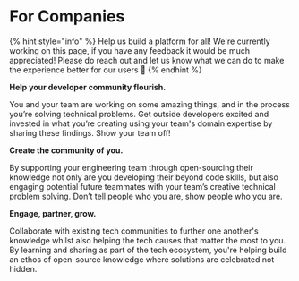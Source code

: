 # For Companies

{% hint style="info" %}
Help us build a platform for all! We're currently working on this page, if you have any feedback it would be much appreciated! Please do reach out and let us know what we can do to make the experience better for our users 🎉
{% endhint %}

**Help your developer community flourish.**

You and your team are working on some amazing things, and in the process you’re solving technical problems. Get outside developers excited and invested in what you’re creating using your team's domain expertise by sharing these findings. Show your team off!

**Create the community of you.**

By supporting your engineering team through open-sourcing their knowledge not only are you developing their beyond code skills, but also engaging potential future teammates with your team’s creative technical problem solving. Don’t tell people who you are, show people who you are.

**Engage, partner, grow.**

Collaborate with existing tech communities to further one another's knowledge whilst also helping the tech causes that matter the most to you. By learning and sharing as part of the tech ecosystem, you're helping build an ethos of open-source knowledge where solutions are celebrated not hidden.
